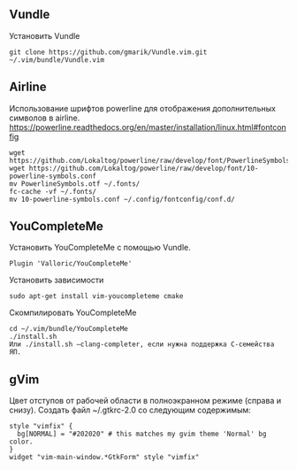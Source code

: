 ## Vundle
Установить Vundle

    git clone https://github.com/gmarik/Vundle.vim.git ~/.vim/bundle/Vundle.vim

## Airline
Использование шрифтов powerline для отображения дополнительных символов в airline.
https://powerline.readthedocs.org/en/master/installation/linux.html#fontconfig

    wget https://github.com/Lokaltog/powerline/raw/develop/font/PowerlineSymbols.otf
    wget https://github.com/Lokaltog/powerline/raw/develop/font/10-powerline-symbols.conf
    mv PowerlineSymbols.otf ~/.fonts/
    fc-cache -vf ~/.fonts/
    mv 10-powerline-symbols.conf ~/.config/fontconfig/conf.d/

## YouCompleteMe
Установить YouCompleteMe с помощью Vundle.

    Plugin 'Valloric/YouCompleteMe'

Установить зависимости

    sudo apt-get install vim-youcompleteme cmake

Скомпилировать YouCompleteMe

    cd ~/.vim/bundle/YouCompleteMe
    ./install.sh
    Или ./install.sh —clang-completer, если нужна поддержка C-семейства ЯП.

## gVim
Цвет отступов от рабочей области в полноэкранном режиме (справа и снизу).
Создать файл ~/.gtkrc-2.0 cо следующим содержимым:

    style "vimfix" {
      bg[NORMAL] = "#202020" # this matches my gvim theme 'Normal' bg color.
    }
    widget "vim-main-window.*GtkForm" style "vimfix"
